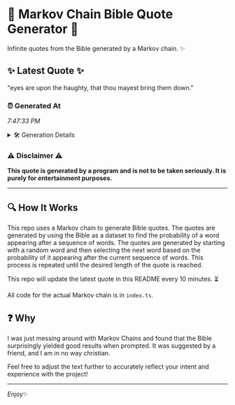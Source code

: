 # 📖 Markov Chain Bible Quote Generator 📖

Infinite quotes from the Bible generated by a Markov chain. ✨

## ✨ Latest Quote ✨
"eyes are upon the haughty, that thou mayest bring them down."

### ⏰ Generated At
*7:47:33 PM*

<details>
    <summary>🛠️ Generation Details</summary>
    <p>
        <strong>🌱 Seed:</strong> eyes<br>
        <strong>🔄 Iterations:</strong> 10<br>
        <strong>📜 Context History:</strong><br>[ eyes ]: are<br>[ eyes, are ]: upon<br>[ eyes, are, upon ]: the<br>[ eyes, are, upon, the ]: haughty,<br>[ eyes, are, upon, the, haughty, ]: that<br>[ eyes, are, upon, the, haughty,, that ]: thou<br>[ are, upon, the, haughty,, that, thou ]: mayest<br>[ upon, the, haughty,, that, thou, mayest ]: bring<br>[ the, haughty,, that, thou, mayest, bring ]: them<br>[ haughty,, that, thou, mayest, bring, them ]: down.<br>
    </p>
</details>

### ⚠️ Disclaimer ⚠️
**This quote is generated by a program and is not to be taken seriously. It is purely for entertainment purposes.**

---

## 🔍 How It Works

This repo uses a Markov chain to generate Bible quotes. The quotes are generated by using the Bible as a dataset to find the probability of a word appearing after a sequence of words. The quotes are generated by starting with a random word and then selecting the next word based on the probability of it appearing after the current sequence of words. This process is repeated until the desired length of the quote is reached.

This repo will update the latest quote in this README every 10 minutes. ⏳

All code for the actual Markov chain is in `index.ts`.

## ❓ Why

I was just messing around with Markov Chains and found that the Bible surprisingly yielded good results when prompted. 
It was suggested by a friend, and I am in no way christian.

Feel free to adjust the text further to accurately reflect your intent and experience with the project!

---

*Enjoy*✨
